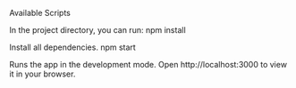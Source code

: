 Available Scripts

In the project directory, you can run: npm install

Install all dependencies. npm start

Runs the app in the development mode. Open http://localhost:3000 to view it in your browser.
